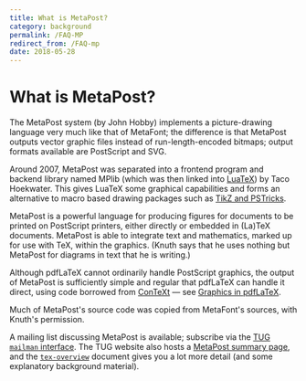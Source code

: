 ```yaml
---
title: What is MetaPost?
category: background
permalink: /FAQ-MP
redirect_from: /FAQ-mp
date: 2018-05-28
---
```


# What is MetaPost?

The MetaPost system (by John Hobby) implements a picture-drawing language
very much like that of MetaFont; the difference is that MetaPost outputs
vector graphic files instead of run-length-encoded bitmaps; output
formats available are PostScript and SVG.

Around 2007, MetaPost was
separated into a frontend program and backend library named MPlib (which
was then linked into
  [LuaTeX](/FAQ-xetex-luatex))
by Taco Hoekwater.
This gives LuaTeX some graphical capabilities and
forms an alternative to macro based drawing packages such as
[TikZ and PSTricks](/FAQ-drawing).


MetaPost is a powerful language for producing figures for documents to be
printed on PostScript printers, either directly or embedded in (La)TeX
documents.  MetaPost is able to integrate text and mathematics, marked up
for use with TeX, within the graphics.  (Knuth says that he
uses nothing but MetaPost for diagrams in text that he is writing.)

Although pdfLaTeX cannot ordinarily handle PostScript graphics, the
output of MetaPost is sufficiently simple and regular that pdfLaTeX
can handle it direct, using code borrowed from
  [ConTeXt](/FAQ-context)&nbsp;&mdash;
see [Graphics in pdfLaTeX](/FAQ-pdftexgraphics).

Much of MetaPost's source code was copied from MetaFont's sources, with
Knuth's permission.



A mailing list discussing MetaPost is available;
  subscribe via the 
  [TUG `mailman` interface](http://lists.tug.org/metapost).
The TUG website also hosts a 
[MetaPost summary page](https://tug.org/metapost.html), and the
[`tex-overview`](https://ctan.org/pkg/tex-overview) document gives you a lot more detail (and some
explanatory background material).

